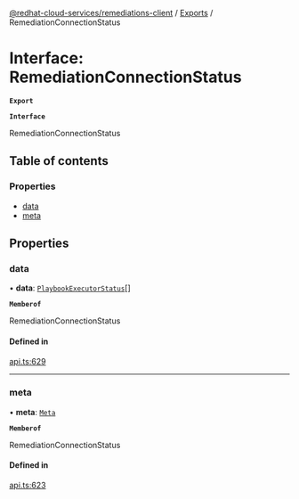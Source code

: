 [@redhat-cloud-services/remediations-client](../README.md) / [Exports](../modules.md) / RemediationConnectionStatus

# Interface: RemediationConnectionStatus

**`Export`**

**`Interface`**

RemediationConnectionStatus

## Table of contents

### Properties

- [data](RemediationConnectionStatus.md#data)
- [meta](RemediationConnectionStatus.md#meta)

## Properties

### data

• **data**: [`PlaybookExecutorStatus`](PlaybookExecutorStatus.md)[]

**`Memberof`**

RemediationConnectionStatus

#### Defined in

[api.ts:629](https://github.com/RedHatInsights/javascript-clients/blob/master/packages/remediations/api.ts#L629)

___

### meta

• **meta**: [`Meta`](Meta.md)

**`Memberof`**

RemediationConnectionStatus

#### Defined in

[api.ts:623](https://github.com/RedHatInsights/javascript-clients/blob/master/packages/remediations/api.ts#L623)
